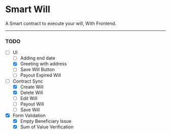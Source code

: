 # Smart Will

A Smart contract to execute your will, With Frontend.

---

### TODO

- [ ] UI
    - [ ] Adding end date
    - [x] Greeting with address
    - [ ] Save Will Button
    - [ ] Payout Expired Will

- [ ] Contract Sync
    - [x] Create Will
    - [x] Delete Will
    - [ ] Edit Will
    - [ ] Payout Will 
    - [ ] Save Will 

- [x] Form Validation
    - [x] Empty Beneficiary Issue
    - [x] Sum of Value Verification
